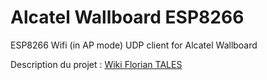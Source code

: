 # Alcatel Wallboard ESP8266
ESP8266 Wifi (in AP mode) UDP client for Alcatel Wallboard

Description du projet : [Wiki Florian TALES](http://floriantales.hd.free.fr/doku.php?id=electronique:micro_controleurs:esp8266:alcatel_wallboard)
